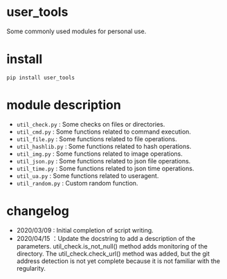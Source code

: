 # user_tools

Some commonly used modules for personal use.

# install

`pip install user_tools`

# module description

- `util_check.py` : Some checks on files or directories.
- `util_cmd.py` : Some functions related to command execution.
- `util_file.py` : Some functions related to file operations.
- `util_hashlib.py` : Some functions related to hash operations.
- `util_img.py` : Some functions related to image operations.
- `util_json.py` : Some functions related to json file operations.
- `util_time.py` : Some functions related to json time operations.
- `util_ua.py` : Some functions related to useragent.
- `util_random.py` : Custom random function.

# changelog

- 2020/03/09 : Initial completion of script writing.
- 2020/04/15 ：Update the docstring to add a description of the parameters. util_check.is_not_null() method adds monitoring of the directory. The util_check.check_url() method was added, but the git address detection is not yet complete because it is not familiar with the regularity.